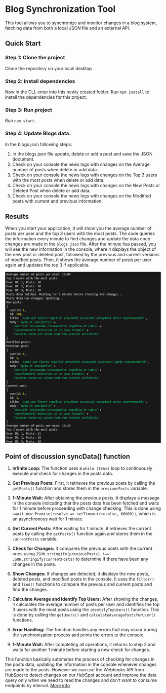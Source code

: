 # Blog Synchronization Tool

This tool allows you to synchronize and monitor changes in a blog system, fetching data from both a local JSON file and an external API.


## Quick Start

### Step 1: Clone the project

Clone the repository on your local desktop

### Step 2: Install dependencies

Now in the CLI, enter into this newly created folder. Run `npm install` to install the dependencies for this project.

### Step 3: Run project

Run `npm start`. 

### Step 4: Update Blogs data.

In the blogs.json following steps:

1. In the blogs.json file update, delete or add a post and save the JSON document.
2. Check on your console the news logs with changes on the Average number of posts when delete or add data.
3. Check on your console the news logs with changes on the Top 3 users with the most posts when delete or add data.
4. Check on your console the news logs with changes on the New Posts or Deleted Post when delete or add data.
5. Check on your console the news logs with changes on the Modified posts with current and previous information.

## Results

When you start your application, it will show you the average number of posts per user and the top 3 users with the most posts. The code queries the information every minute to find changes and update the data once changes are made in the `blogs.json` file. After the minute has passed, you will see the new information in the console, where it displays the object of the new post or deleted post, followed by the previous and current versions of modified posts. Then, it shows the average number of posts per user again and updates the top 3 if applicable.

![display-an-iframe-modal-example](https://github.com/davidmenlop/HubSpot-Developer-Coding/blob/master/Logs.png)

## Point of discussion syncData() function

1. **Infinite Loop:** The function uses a `while (true)` loop to continuously execute and check for changes in the posts data.

2. **Get Previous Posts:** First, it retrieves the previous posts by calling the `getPosts()` function and stores them in the `previousPosts` variable.

3. **1-Minute Wait:** After obtaining the previous posts, it displays a message in the console indicating that the posts data has been fetched and waits for 1 minute before proceeding with change checking. This is done using `await new Promise(resolve => setTimeout(resolve, 60000))`, which is an asynchronous wait for 1 minute.

4. **Get Current Posts:** After waiting for 1 minute, it retrieves the current posts by calling the `getPosts()` function again and stores them in the `currentPosts` variable.

5. **Check for Changes:** It compares the previous posts with the current ones using `JSON.stringify(previousPosts) !== JSON.stringify(currentPosts)` to determine if there have been any changes in the posts.

6. **Show Changes:** If changes are detected, it displays the new posts, deleted posts, and modified posts in the console. It uses the `filter()` and `find()` functions to compare the previous and current posts and find the changes.

7. **Calculate Average and Identify Top Users:** After showing the changes, it calculates the average number of posts per user and identifies the top 3 users with the most posts using the `identifyTopUsers()` function. This is done by calling the `getUsers()` and `calculateAveragePostsPerUser()` functions.

8. **Error Handling:** The function handles any errors that may occur during the synchronization process and prints the errors to the console.

9. **1-Minute Wait:** After completing all operations, it returns to step 2 and waits for another 1 minute before starting a new check for changes.

This function basically automates the process of checking for changes in the posts data, updating the information in the console whenever changes are made to the posts. However we can use the Webhooks API from HubSpot to detect changes on our HubSpot account and improve the data query only when we need to read the changes and don't want to consume endpoints by interval.
 [More info](https://developers.hubspot.com/docs/api/webhooks)
